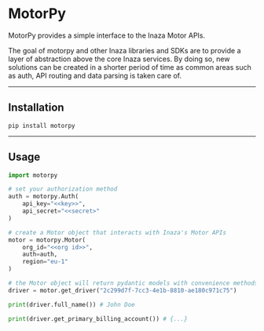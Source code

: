 # MotorPy

MotorPy provides a simple interface to the Inaza Motor APIs.

The goal of motorpy and other Inaza libraries and SDKs are to provide a layer of abstraction above the core Inaza services. By doing so, new solutions can be created in a shorter period of time as common areas such as auth, API routing and data parsing is taken care of.

---

## Installation

`pip install motorpy`

---

## Usage

```python
import motorpy

# set your authorization method
auth = motorpy.Auth(
    api_key="<<key>>",
    api_secret="<<secret>"
)

# create a Motor object that interacts with Inaza's Motor APIs
motor = motorpy.Motor(
    org_id="<<org id>>",
    auth=auth,
    region="eu-1"
)

# the Motor object will return pydantic models with convenience methods
driver = motor.get_driver("2c299d7f-7cc3-4e1b-8810-ae180c971c75")

print(driver.full_name()) # John Doe

print(driver.get_primary_billing_account()) # {...}
```
